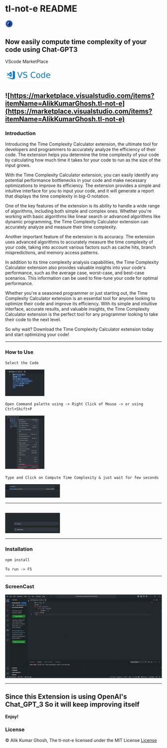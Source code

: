 # tl-not-e README

<img width="5%" height="5%" src="Logo_TL_not_E.png"></img>

Now easily compute time complexity of your code using Chat-GPT3
 ---
VScode MarketPlace

<a href="https://marketplace.visualstudio.com/items?itemName=AlikKumarGhosh.tl-not-e"> <img  width="30%" height="30%" src="Screenshots/VSC Market.png"></img></a>

![https://marketplace.visualstudio.com/items?itemName=AlikKumarGhosh.tl-not-e](https://marketplace.visualstudio.com/items?itemName=AlikKumarGhosh.tl-not-e)
 ---
### Introduction

Introducing the Time Complexity Calculator extension, the ultimate tool for developers and programmers to accurately analyze the efficiency of their code. The extension helps you determine the time complexity of your code by calculating how much time it takes for your code to run as the size of the input grows.

With the Time Complexity Calculator extension, you can easily identify any potential performance bottlenecks in your code and make necessary optimizations to improve its efficiency. The extension provides a simple and intuitive interface for you to input your code, and it will generate a report that displays the time complexity in big-O notation.

One of the key features of the extension is its ability to handle a wide range of algorithms, including both simple and complex ones. Whether you're working with basic algorithms like linear search or advanced algorithms like dynamic programming, the Time Complexity Calculator extension can accurately analyze and measure their time complexity.

Another important feature of the extension is its accuracy. The extension uses advanced algorithms to accurately measure the time complexity of your code, taking into account various factors such as cache hits, branch mispredictions, and memory access patterns.

In addition to its time complexity analysis capabilities, the Time Complexity Calculator extension also provides valuable insights into your code's performance, such as the average case, worst-case, and best-case scenarios. This information can be used to fine-tune your code for optimal performance.

Whether you're a seasoned programmer or just starting out, the Time Complexity Calculator extension is an essential tool for anyone looking to optimize their code and improve its efficiency. With its simple and intuitive interface, accurate results, and valuable insights, the Time Complexity Calculator extension is the perfect tool for any programmer looking to take their code to the next level.

So why wait? Download the Time Complexity Calculator extension today and start optimizing your code!

 ---

### How to Use

```
Select the Code
```
 <img width="25%" height="25%" src="/Screenshots/Screenshot 1.png"></img>

```
Open Command palette using -> Right Click of Mouse -> or using Ctrl+Shift+P
```

 <img width="25%" height="25%" src="/Screenshots/Screenshot 2.png"></img>

```
Type and Click on Compute Time Complexity & just wait for few seconds
```
  <img width="35%" height="35%" src="/Screenshots/Screenshot 4.png"></img>
  <br>

---
  <br>
  <img width="35%" height="35%" src="/Screenshots/Screenshot 3.png"></img>

 ---
 
 
### Installation 

```
npm install 
```

```
To run -> F5 
```

 ---

 ### ScreenCast
 
  <img src="Screenshots/[Extension Development Host].gif"></img>
 
 ---

## Since this Extension is using OpenAI's Chat_GPT_3 So it will keep improving itself

**Enjoy!**

### License
 
 © Alik Kumar Ghosh, The tl-not-e licensed under the MIT License [License](https://github.com/Alik-Kumar-Ghosh/TL_not_E/blob/22f35e392287173f697b08bcda7570f37a689e70/LICENSE)

